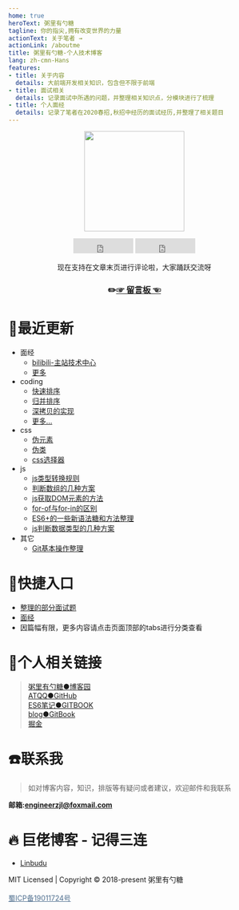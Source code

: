 ```yaml
---
home: true
heroText: 粥里有勺糖
tagline: 你的指尖,拥有改变世界的力量
actionText: 关于笔者 →
actionLink: /aboutme
title: 粥里有勺糖-个人技术博客
lang: zh-cmn-Hans
features:
- title: 关于内容
  details: 大前端开发相关知识，包含但不限于前端
- title: 面试相关
  details: 记录面试中所遇的问题，并整理相关知识点，分模块进行了梳理
- title: 个人面经
  details: 记录了笔者在2020春招,秋招中经历的面试经历,并整理了相关题目
---
```



<center>

<img src="https://img.cdn.sugarat.top/mdImg/MTU5OTg3MzMzMTkzMA==z6DWPh5jv88hRRkyzITSsZFU0hUElQ5J.gif_s400x0" style="height:200px;"></img>

<iframe src="https://ghbtns.com/github-btn.html?user=atqq&repo=sugar-blog&type=star&count=true&size=large" frameborder="0" scrolling="0" width="120" height="30" title="GitHub"></iframe>
<iframe src="https://ghbtns.com/github-btn.html?user=atqq&repo=sugar-blog&type=fork&count=true&size=large" frameborder="0" scrolling="0" width="120" height="30" title="GitHub"></iframe>
</center>

<center>

现在支持在文章末页进行评论啦，大家踊跃交流呀
### :pencil2:[☞ 留言板 ☜](./show/messagePanel.md)
</center>

# :pencil:最近更新
* 面经
  * [bilibili-主站技术中心](./offer/autumn21/blibili.md)
  * [更多](./offer/autumn21/README.md)
* coding
  * [快速排序](./coding/algorithm/quickSort.md)
  * [归并排序](./coding/algorithm/mergeSort.md)
  * [深拷贝的实现](./coding/js/deepClone.md)
  * [更多...](./coding/js/README.md)
* css
  * [伪元素](./bigWeb/css/pseudo-element.md)
  * [伪类](./bigWeb/css/pseudo-class.md)
  * [css选择器](./bigWeb/css/selectors.md)
* js
  * [js类型转换规则](./bigWeb/js/typeConvert.md)
  * [判断数组的几种方案](./interview/js/judgeArr.md)
  * [js获取DOM元素的方法](./bigWeb/js/getElement.md)
  * [for-of与for-in的区别](./interview/js/diff-for-in-of.md)
  * [ES6+的一些新语法糖和方法整理](./bigWeb/js/es6+.md)
  * [js判断数据类型的几种方案](./bigWeb/js/p4.md)
* 其它
  * [Git基本操作整理](./technology/learn/git-base.md)

# :rocket:快捷入口
* [整理的部分面试题](./interview/problem)
* [面经](./interview/experience)
* 因篇幅有限，更多内容请点击页面顶部的tabs进行分类查看

# :link:个人相关链接

>[粥里有勺糖●博客园](https://www.cnblogs.com/roseAT/)<br>
[ATQQ●GitHub](https://github.com/ATQQ)<br>
[ES6笔记●GITBOOK](https://sugar-js.gitbook.io/-1/)<br>
[blog●GitBook](https://sugar-at.gitbook.io/blog-article/)<br>
[掘金](https://juejin.im/user/1028798615918983)

# :phone:联系我
>如对博客内容，知识，排版等有疑问或者建议，欢迎邮件和我联系

**邮箱:engineerzjl@foxmail.com**

# :fire: 巨佬博客 - 记得三连
* [Linbudu](https://github.com/linbudu599/FE-Basics)

<div class='footer'>
    MIT Licensed | Copyright © 2018-present 粥里有勺糖
    <br/><br/>
    <a style="color: #4e6e8e;" target="_blank" href="https://beian.miit.gov.cn">蜀ICP备19011724号</a>
</div>

<tongji/>